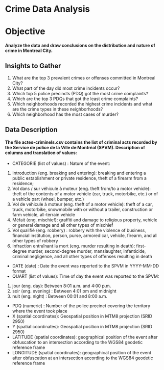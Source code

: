 # Crime Data Analysis

# Objective 

#### Analyze the data and draw conclusions on the distribution and nature of crime in Montreal City. 

## Insights to Gather

1. What are the top 3 prevalent crimes or offenses committed in Montreal City?
2. What part of the day did most crime incidents occur?
3. Which top 5 police precincts (PDQ) got the most crime complaints?
4. Which are the top 3 PDQs that got the least crime complaints?
5. Which neighborhoods recorded the highest crime incidents and what are the crime types in these neighborhoods?
6. Which neighborhood has the most cases of murder?

## Data Description

#### The file actes-criminels.csv contains the list of criminal acts recorded by the Service de police de la Ville de Montréal (SPVM). Description of columns and translation of values:

+ CATEGORIE (list of values) : Nature of the event:
1. Introduction (eng. breaking and entering): breaking and entering a public establishment or private residence, theft of a firearm from a residence;
2. Vol dans / sur véhicule à moteur (eng. theft from/to a motor vehicle): theft of the contents of a motor vehicle (car, truck, motorbike, etc.) or of a vehicle part (wheel, bumper, etc.)
3. Vol de véhicule à moteur (eng. theft of a motor vehicle): theft of a car, truck, motorbike, snowmobile with or without a trailer, construction or farm vehicle, all-terrain vehicle
4. Méfait (eng. mischief): graffiti and damage to religious property, vehicle or general damage and all other types of mischief
5. Vol qualifié (eng. robbery) : robbery with the violence of business, financial institution, person, purse, armored car, vehicle, firearm, and all other types of robbery
6. Infraction entraînant la mort (eng. murder resulting in death): first-degree murder, second-degree murder, manslaughter, infanticide, criminal negligence, and all other types of offenses resulting in death
+ DATE (date) : Date the event was reported to the SPVM in YYYY-MM-DD format
+ QUART (list of values): Time of day the event was reported to the SPVM:
1. jour (eng. day): Between 8:01 a.m. and 4:00 p.m.
2. soir (eng. evening) : Between 4:01 pm and midnight
3. nuit (eng. night) : Between 00:01 and 8:00 a.m.
+ PDQ (numeric) : Number of the police precinct covering the territory where the event took place
+ X (spatial coordinates): Geospatial position in MTM8 projection (SRID 2950)
+ Y (spatial coordinates): Geospatial position in MTM8 projection (SRID 2950)
+ LATITUDE (spatial coordinates): geographical position of the event after obfuscation to an intersection according to the WGS84 geodetic reference frame
+ LONGITUDE (spatial coordinates): geographical position of the event after obfuscation at an intersection according to the WGS84 geodetic reference frame
